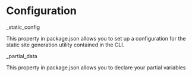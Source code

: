 # Configuration

_static_config

This property in package.json allows you to set up a configuration for the static site generation utility contained in the CLI. 

_partial_data 

This property in package.json allows you to declare your partial variables 
